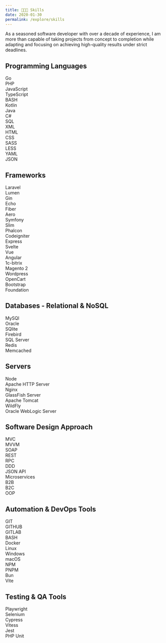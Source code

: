 ```yaml
---
title: 👨🏻‍💻 Skills
date: 2020-01-30
permalink: /explore/skills
---
```


As a seasoned software developer with over a decade of experience, I am more than capable of taking projects from concept to completion while adapting and focusing on achieving high-quality results under strict deadlines.

## Programming Languages

<div class="chips__choice">
	<div class="chip">Go</div>
	<div class="chip">PHP</div>
	<div class="chip">JavaScript</div>
	<div class="chip">TypeScript</div>
	<div class="chip">BASH</div>
	<div class="chip">Kotlin</div>
	<div class="chip">Java</div>
	<div class="chip">C#</div>
	<div class="chip">SQL</div>
	<div class="chip">XML</div>
	<div class="chip">HTML</div>
	<div class="chip">CSS</div>
	<div class="chip">SASS</div>
	<div class="chip">LESS</div>
	<div class="chip">YAML</div>
	<div class="chip">JSON</div>
</div>

## Frameworks

<div class="chips__choice">
	<div class="chip">Laravel</div>
	<div class="chip">Lumen</div>
	<div class="chip">Gin</div>
	<div class="chip">Echo</div>
	<div class="chip">Fiber</div>
	<div class="chip">Aero</div>
	<div class="chip">Symfony</div>
	<div class="chip">Slim</div>
	<div class="chip">Phalcon</div>
	<div class="chip">Codeigniter</div>
	<div class="chip">Express</div>
	<div class="chip">Svelte</div>
	<div class="chip">Vue</div>
	<div class="chip">Angular</div>
	<div class="chip">1c-bitrix</div>
	<div class="chip">Magento 2</div>
	<div class="chip">Wordpress</div>
	<div class="chip">OpenCart</div>
	<div class="chip">Bootstrap</div>
	<div class="chip">Foundation</div>
</div>

## Databases - Relational & NoSQL

<div class="chips__choice">
	<div class="chip">MySQl</div>
	<div class="chip">Oracle</div>
	<div class="chip">SQlite</div>
	<div class="chip">Firebird</div>
	<div class="chip">SQL Server</div>
	<div class="chip">Redis</div>
	<div class="chip">Memcached</div>
</div>

## Servers

<div class="chips__choice">
	<div class="chip">Node</div>
	<div class="chip">Apache HTTP Server</div>
	<div class="chip">Nginx</div>
	<div class="chip">GlassFish Server</div>
	<div class="chip">Apache Tomcat</div>
	<div class="chip">WildFly</div>
	<div class="chip">Oracle WebLogic Server</div>
</div>

## Software Design Approach

<div class="chips__choice">
	<div class="chip">MVC</div>
	<div class="chip">MVVM</div>
	<div class="chip">SOAP</div>
	<div class="chip">REST</div>
	<div class="chip">RPC</div>
	<div class="chip">DDD</div>
	<div class="chip">JSON API</div>
	<div class="chip">Microservices</div>
	<div class="chip">B2B</div>
	<div class="chip">B2C</div>
	<div class="chip">OOP</div>
</div>

## Automation & DevOps Tools

<div class="chips__choice">
	<div class="chip">GIT</div>
	<div class="chip">GITHUB</div>
	<div class="chip">GITLAB</div>
	<div class="chip">BASH</div>
	<div class="chip">Docker</div>
	<div class="chip">Linux</div>
	<div class="chip">Windows</div>
	<div class="chip">macOS</div>
	<div class="chip">NPM</div>
	<div class="chip">PNPM</div>
	<div class="chip">Bun</div>
	<div class="chip">Vite</div>
</div>

## Testing & QA Tools

<div class="chips__choice">
	<div class="chip">Playwright</div>
	<div class="chip">Selenium</div>
	<div class="chip">Cypress</div>
	<div class="chip">Vitess</div>
	<div class="chip">Jest</div>
	<div class="chip">PHP Unit</div>
</div>
